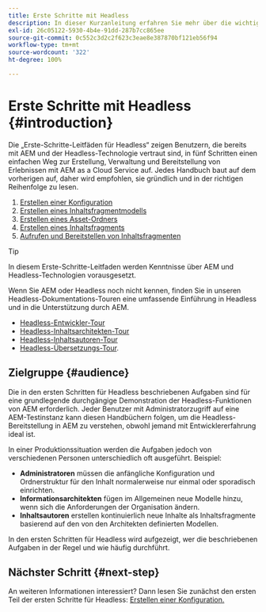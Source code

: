 ```yaml
---
title: Erste Schritte mit Headless
description: In dieser Kurzanleitung erfahren Sie mehr über die wichtigsten Funktionen von AEM as a Cloud Service Headless wie Inhaltsmodelle, Inhaltsfragmente und die GraphQL-API.
exl-id: 26c05122-5930-4b4e-91dd-287b7cc865ee
source-git-commit: 0c552c3d2c2f623c3eae8e387870bf121eb56f94
workflow-type: tm+mt
source-wordcount: '322'
ht-degree: 100%

---
```


# Erste Schritte mit Headless {#introduction}

Die „Erste-Schritte-Leitfäden für Headless“ zeigen Benutzern, die bereits mit AEM und der Headless-Technologie vertraut sind, in fünf Schritten einen einfachen Weg zur Erstellung, Verwaltung und Bereitstellung von Erlebnissen mit AEM as a Cloud Service auf. Jedes Handbuch baut auf dem vorherigen auf, daher wird empfohlen, sie gründlich und in der richtigen Reihenfolge zu lesen.

1. [Erstellen einer Konfiguration](create-configuration.md)
1. [Erstellen eines Inhaltsfragmentmodells](create-content-model.md)
1. [Erstellen eines Asset-Ordners](create-assets-folder.md)
1. [Erstellen eines Inhaltsfragments](create-content-fragment.md)
1. [Aufrufen und Bereitstellen von Inhaltsfragmenten](create-api-request.md)

>[!TIP]
>
>In diesem Erste-Schritte-Leitfaden werden Kenntnisse über AEM und Headless-Technologien vorausgesetzt.
>
>Wenn Sie AEM oder Headless noch nicht kennen, finden Sie in unseren Headless-Dokumentations-Touren eine umfassende Einführung in Headless und in die Unterstützung durch AEM.
>
>* [Headless-Entwickler-Tour](/help/journey-headless/developer/overview.md)
>* [Headless-Inhaltsarchitekten-Tour](/help/journey-headless/architect/overview.md)
>* [Headless-Inhaltsautoren-Tour](/help/journey-headless/author/overview.md)
>* [Headless-Übersetzungs-Tour](/help/journey-headless/translation/overview.md).


## Zielgruppe {#audience}

Die in den ersten Schritten für Headless beschriebenen Aufgaben sind für eine grundlegende durchgängige Demonstration der Headless-Funktionen von AEM erforderlich. Jeder Benutzer mit Administratorzugriff auf eine AEM-Testinstanz kann diesen Handbüchern folgen, um die Headless-Bereitstellung in AEM zu verstehen, obwohl jemand mit Entwicklererfahrung ideal ist.

In einer Produktionssituation werden die Aufgaben jedoch von verschiedenen Personen unterschiedlich oft ausgeführt. Beispiel:

* **Administratoren** müssen die anfängliche Konfiguration und Ordnerstruktur für den Inhalt normalerweise nur einmal oder sporadisch einrichten.
* **Informationsarchitekten** fügen im Allgemeinen neue Modelle hinzu, wenn sich die Anforderungen der Organisation ändern.
* **Inhaltsautoren** erstellen kontinuierlich neue Inhalte als Inhaltsfragmente basierend auf den von den Architekten definierten Modellen.

In den ersten Schritten für Headless wird aufgezeigt, wer die beschriebenen Aufgaben in der Regel und wie häufig durchführt.

## Nächster Schritt {#next-step}

An weiteren Informationen interessiert? Dann lesen Sie zunächst den ersten Teil der ersten Schritte für Headless: [Erstellen einer Konfiguration.](create-configuration.md)
